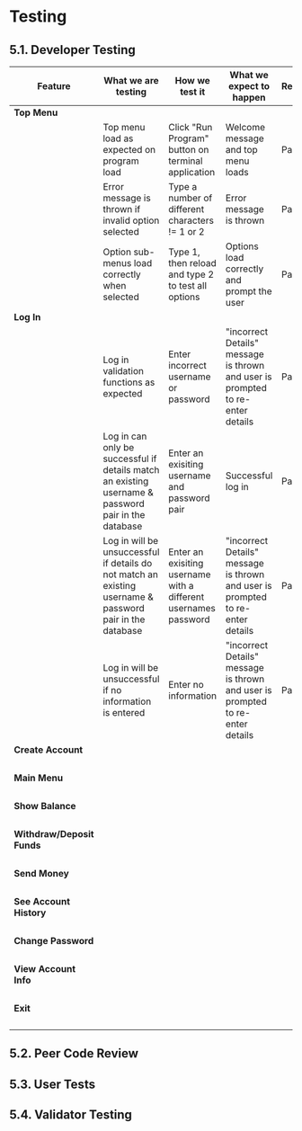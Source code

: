# **Testing**
## **5.1. Developer Testing**

| **Feature** | **What we are testing** | **How we test it** | **What we expect to happen** | **Result** |
|--|--|--|--|--|
| **Top Menu** |  |  |  | 
|  | Top menu load as expected on program load | Click "Run Program" button on terminal application | Welcome message and top menu loads | Pass
|  | Error message is thrown if invalid option selected | Type a number of different characters != 1 or 2 | Error message is thrown | Pass
|  | Option sub-menus load correctly when selected  | Type 1, then reload and type 2 to test all options | Options load correctly and prompt the user | Pass
| **Log In** |  |  |  | 
|  | Log in validation functions as expected | Enter incorrect username or password | "incorrect Details" message is thrown and user is prompted to re-enter details | Pass
|  | Log in can only be successful if details match an existing username & password pair in the database | Enter an exisiting username and password pair | Successful log in | Pass
|  | Log in will be unsuccessful if details do not match an existing username & password pair in the database | Enter an exisiting username with a different usernames password | "incorrect Details" message is thrown and user is prompted to re-enter details | Pass
|  | Log in will be unsuccessful if no information is entered | Enter no information | "incorrect Details" message is thrown and user is prompted to re-enter details | Pass
| **Create Account** |  |  |  | 
|  |  |  |  |
|  |  |  |  |
|  |  |  |  |
|  |  |  |  |
| **Main Menu** |  |  |  | 
|  |  |  |  |
|  |  |  |  |
|  |  |  |  |
|  |  |  |  |
| **Show Balance** |  |  |  | 
|  |  |  |  |
|  |  |  |  |
|  |  |  |  |
|  |  |  |  |
| **Withdraw/Deposit Funds** |  |  |  | 
|  |  |  |  |
|  |  |  |  |
|  |  |  |  |
|  |  |  |  |
| **Send Money** |  |  |  | 
|  |  |  |  |
|  |  |  |  |
|  |  |  |  |
|  |  |  |  |
| **See Account History** |  |  |  | 
|  |  |  |  |
|  |  |  |  |
|  |  |  |  |
|  |  |  |  |
| **Change Password** |  |  |  | 
|  |  |  |  |
|  |  |  |  |
|  |  |  |  |
|  |  |  |  |
| **View Account Info** |  |  |  | 
|  |  |  |  |
|  |  |  |  |
|  |  |  |  |
|  |  |  |  |
| **Exit** |  |  |  | 
|  |  |  |  |
|  |  |  |  |
|  |  |  |  |
|  |  |  |  |

## **5.2. Peer Code Review**

## **5.3. User Tests**

## **5.4. Validator Testing**
